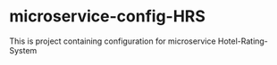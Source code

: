 # microservice-config-HRS
This is project containing configuration for microservice Hotel-Rating-System
